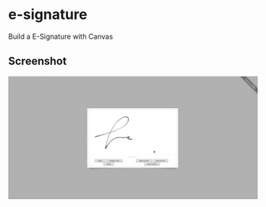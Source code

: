 # e-signature


Build a E-Signature with Canvas

## Screenshot

<p align="center">
  <img src="https://github.com/Dborah/e-signature/blob/master/sample/e-signature.png" alt="E-Signature Pad Demo" />
</p>